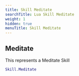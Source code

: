 ```yaml
---
title: Skill Meditate
searchTitle: Lua Skill Meditate
weight: 1
hidden: true
menuTitle: Skill Meditate
---
```

## Meditate

This represents a Meditate Skill
```lua
Skill.Meditate
```
